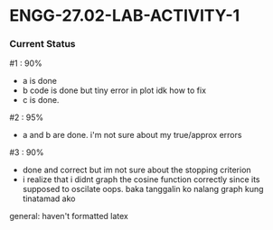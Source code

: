 # ENGG-27.02-LAB-ACTIVITY-1

### Current Status

#1 : 90%
- a is done 
- b code is done but tiny error in plot idk how to fix
- c is done.

#2 : 95%
- a and b are done. i'm not sure about my true/approx errors

#3 : 90%
- done and correct but im not sure about the stopping criterion
- i realize that i didnt graph the cosine function correctly since its supposed to oscilate oops. baka tanggalin ko nalang graph kung tinatamad ako

general: haven't formatted latex 

